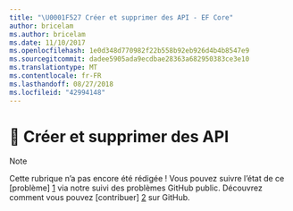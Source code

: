 ```yaml
---
title: "\U0001F527 Créer et supprimer des API - EF Core"
author: bricelam
ms.author: bricelam
ms.date: 11/10/2017
ms.openlocfilehash: 1e0d348d770982f22b558b92eb926d4b4b8547e9
ms.sourcegitcommit: dadee5905ada9ecdbae28363a682950383ce3e10
ms.translationtype: MT
ms.contentlocale: fr-FR
ms.lasthandoff: 08/27/2018
ms.locfileid: "42994148"
---
```

# <a name="-create-and-drop-apis"></a>🔧 Créer et supprimer des API

> [!NOTE]
> Cette rubrique n’a pas encore été rédigée ! Vous pouvez suivre l’état de ce [problème] [ 1] via notre suivi des problèmes GitHub public. Découvrez comment vous pouvez [contribuer] [ 2] sur GitHub.


  [1]: https://github.com/aspnet/EntityFramework.Docs/issues/549
  [2]: https://github.com/aspnet/EntityFramework.Docs/blob/master/CONTRIBUTING.md
